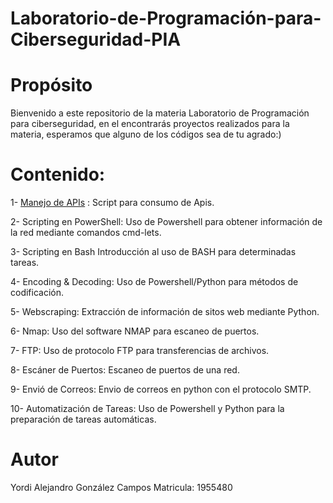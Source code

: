 # Laboratorio-de-Programación-para-Ciberseguridad-PIA
# Propósito
Bienvenido a este repositorio de la materia Laboratorio de Programación para ciberseguridad, en el encontrarás proyectos realizados para la materia, esperamos que alguno de los códigos sea de tu agrado:)
# Contenido:
1- [Manejo de APIs](Laboratorio-de-Programaci-n-para-Ciberseguridad-PIA/Manej) : Script para consumo de Apis.

2- Scripting en PowerShell: Uso de Powershell para obtener información de la red mediante comandos cmd-lets.

3- Scripting en Bash Introducción al uso de BASH para determinadas tareas.

4- Encoding & Decoding: Uso de Powershell/Python para métodos de codificación.

5- Webscraping: Extracción de información de sitos web mediante Python.

6- Nmap: Uso del software NMAP para escaneo de puertos.

7- FTP: Uso de protocolo FTP para transferencias de archivos.

8- Escáner de Puertos: Escaneo de puertos de una red.

9- Envió de Correos: Envio de correos en python con el protocolo SMTP.

10- Automatización de Tareas: Uso de Powershell y Python para la preparación de tareas automáticas.

# Autor
Yordi Alejandro González Campos
Matricula: 1955480
